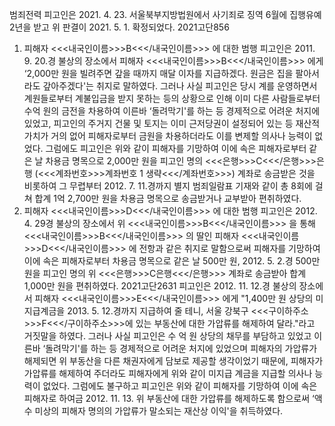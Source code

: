 범죄전력
피고인은 2021. 4. 23. 서울북부지방법원에서 사기죄로 징역 6월에 집행유예 2년을 받고 위 판결이 2021. 5. 1. 확정되었다.
2021고단856
1. 피해자 <<<내국인이름>>>B<<</내국인이름>>> 에 대한 범행
피고인은 2011. 9. 20.경 불상의 장소에서 피해자 <<<내국인이름>>>B<<</내국인이름>>> 에게 ‘2,000만 원을 빌려주면 갚을 때까지 매달 이자를 지급하겠다. 원금은 집을 팔아서라도 갚아주겠다'는 취지로 말하였다. 그러나 사실 피고인은 당시 계를 운영하면서 계원들로부터 계불입금을 받지 못하는 등의 상황으로 인해 이미 다른 사람들로부터 수억 원의 금전을 차용하여 이른바 ‘돌려막기'를 하는 등 경제적으로 어려운 처지에 있었고, 피고인의 주거지 건물 및 토지는 이미 근저당권이 설정되어 있는 등 재산적 가치가 거의 없어 피해자로부터 금원을 차용하더라도 이를 변제할 의사나 능력이 없었다.
그럼에도 피고인은 위와 같이 피해자를 기망하여 이에 속은 피해자로부터 같은 날 차용금 명목으로 2,000만 원을 피고인 명의 <<<은행>>>C<<</은행>>>은행 (<<<계좌번호>>>계좌번호 1 생략<<</계좌번호>>>) 계좌로 송금받은 것을 비롯하여 그 무렵부터 2012. 7. 11.경까지 별지 범죄일람표 기재와 같이 총 8회에 걸쳐 합계 1억 2,700만 원을 차용금 명목으로 송금받거나 교부받아 편취하였다.
2. 피해자 <<<내국인이름>>>D<<</내국인이름>>> 에 대한 범행
피고인은 2012. 4. 29경 불상의 장소에서 위 <<<내국인이름>>>B<<</내국인이름>>> 을 통해 <<<내국인이름>>>B<<</내국인이름>>> 의 딸인 피해자 <<<내국인이름>>>D<<</내국인이름>>> 에 전항과 같은 취지로 말함으로써 피해자를 기망하여 이에 속은 피해자로부터 차용금 명목으로 같은 날 500만 원, 2012. 5. 2.경 500만 원을 피고인 명의 위 <<<은행>>>C은행<<</은행>>> 계좌로 송금받아 합계 1,000만 원을 편취하였다.
2021고단2631
피고인은 2012. 11. 12.경 불상의 장소에서 피해자 <<<내국인이름>>>E<<</내국인이름>>> 에게 "1,400만 원 상당의 미지급계금을 2013. 5. 12.경까지 지급하여 줄 테니, 서울 강북구 <<<구이하주소>>>F<<</구이하주소>>>에 있는 부동산에 대한 가압류를 해제하여 달라."라고 거짓말을 하였다.
그러나 사실 피고인은 수 억 원 상당의 채무를 부담하고 있었고 이른바 ‘돌려막기'를 하는 등 경제적으로 어려운 처지에 있었으며 피해자의 가압류가 해제되면 위 부동산을 다른 채권자에게 담보로 제공할 생각이었기 때문에, 피해자가 가압류를 해제하여 주더라도 피해자에게 위와 같이 미지급 계금을 지급할 의사나 능력이 없었다.
그럼에도 불구하고 피고인은 위와 같이 피해자를 기망하여 이에 속은 피해자로 하여금 2012. 11. 13. 위 부동산에 대한 가압류를 해제하도록 함으로써 ‘액수 미상의 피해자 명의의 가압류가 말소되는 재산상 이익'을 취득하였다.